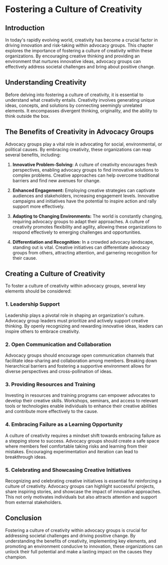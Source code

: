 Fostering a Culture of Creativity
==========================================

Introduction
------------

In today's rapidly evolving world, creativity has become a crucial factor in driving innovation and risk-taking within advocacy groups. This chapter explores the importance of fostering a culture of creativity within these organizations. By encouraging creative thinking and providing an environment that nurtures innovative ideas, advocacy groups can effectively address societal challenges and bring about positive change.

Understanding Creativity
------------------------

Before delving into fostering a culture of creativity, it is essential to understand what creativity entails. Creativity involves generating unique ideas, concepts, and solutions by connecting seemingly unrelated elements. It encompasses divergent thinking, originality, and the ability to think outside the box.

The Benefits of Creativity in Advocacy Groups
---------------------------------------------

Advocacy groups play a vital role in advocating for social, environmental, or political causes. By embracing creativity, these organizations can reap several benefits, including:

1. **Innovative Problem-Solving:** A culture of creativity encourages fresh perspectives, enabling advocacy groups to find innovative solutions to complex problems. Creative approaches can help overcome traditional barriers and find new avenues for change.

2. **Enhanced Engagement:** Employing creative strategies can captivate audiences and stakeholders, increasing engagement levels. Innovative campaigns and initiatives have the potential to inspire action and rally support more effectively.

3. **Adapting to Changing Environments:** The world is constantly changing, requiring advocacy groups to adapt their approaches. A culture of creativity promotes flexibility and agility, allowing these organizations to respond effectively to emerging challenges and opportunities.

4. **Differentiation and Recognition:** In a crowded advocacy landscape, standing out is vital. Creative initiatives can differentiate advocacy groups from others, attracting attention, and garnering recognition for their cause.

Creating a Culture of Creativity
--------------------------------

To foster a culture of creativity within advocacy groups, several key elements should be considered:

### 1. Leadership Support

Leadership plays a pivotal role in shaping an organization's culture. Advocacy group leaders must prioritize and actively support creative thinking. By openly recognizing and rewarding innovative ideas, leaders can inspire others to embrace creativity.

### 2. Open Communication and Collaboration

Advocacy groups should encourage open communication channels that facilitate idea-sharing and collaboration among members. Breaking down hierarchical barriers and fostering a supportive environment allows for diverse perspectives and cross-pollination of ideas.

### 3. Providing Resources and Training

Investing in resources and training programs can empower advocates to develop their creative skills. Workshops, seminars, and access to relevant tools or technologies enable individuals to enhance their creative abilities and contribute more effectively to the cause.

### 4. Embracing Failure as a Learning Opportunity

A culture of creativity requires a mindset shift towards embracing failure as a stepping stone to success. Advocacy groups should create a safe space where members feel comfortable taking risks and learning from their mistakes. Encouraging experimentation and iteration can lead to breakthrough ideas.

### 5. Celebrating and Showcasing Creative Initiatives

Recognizing and celebrating creative initiatives is essential for reinforcing a culture of creativity. Advocacy groups can highlight successful projects, share inspiring stories, and showcase the impact of innovative approaches. This not only motivates individuals but also attracts attention and support from external stakeholders.

Conclusion
----------

Fostering a culture of creativity within advocacy groups is crucial for addressing societal challenges and driving positive change. By understanding the benefits of creativity, implementing key elements, and promoting an environment conducive to innovation, these organizations can unlock their full potential and make a lasting impact on the causes they champion.
